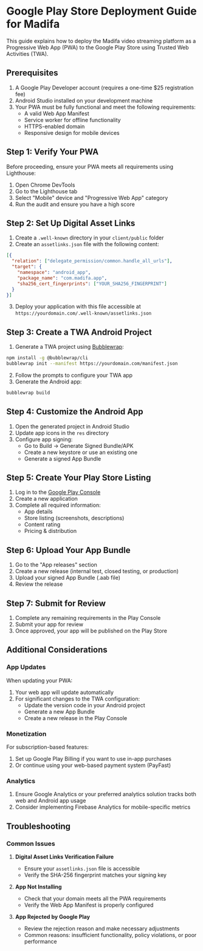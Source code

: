 # Google Play Store Deployment Guide for Madifa

This guide explains how to deploy the Madifa video streaming platform as a Progressive Web App (PWA) to the Google Play Store using Trusted Web Activities (TWA).

## Prerequisites

1. A Google Play Developer account (requires a one-time $25 registration fee)
2. Android Studio installed on your development machine
3. Your PWA must be fully functional and meet the following requirements:
   - A valid Web App Manifest
   - Service worker for offline functionality
   - HTTPS-enabled domain
   - Responsive design for mobile devices

## Step 1: Verify Your PWA

Before proceeding, ensure your PWA meets all requirements using Lighthouse:

1. Open Chrome DevTools
2. Go to the Lighthouse tab
3. Select "Mobile" device and "Progressive Web App" category
4. Run the audit and ensure you have a high score

## Step 2: Set Up Digital Asset Links

1. Create a `.well-known` directory in your `client/public` folder
2. Create an `assetlinks.json` file with the following content:

```json
[{
  "relation": ["delegate_permission/common.handle_all_urls"],
  "target": {
    "namespace": "android_app",
    "package_name": "com.madifa.app",
    "sha256_cert_fingerprints": ["YOUR_SHA256_FINGERPRINT"]
  }
}]
```

3. Deploy your application with this file accessible at `https://yourdomain.com/.well-known/assetlinks.json`

## Step 3: Create a TWA Android Project

1. Generate a TWA project using [Bubblewrap](https://github.com/GoogleChromeLabs/bubblewrap):

```bash
npm install -g @bubblewrap/cli
bubblewrap init --manifest https://yourdomain.com/manifest.json
```

2. Follow the prompts to configure your TWA app
3. Generate the Android app:

```bash
bubblewrap build
```

## Step 4: Customize the Android App

1. Open the generated project in Android Studio
2. Update app icons in the `res` directory
3. Configure app signing:
   - Go to Build → Generate Signed Bundle/APK
   - Create a new keystore or use an existing one
   - Generate a signed App Bundle

## Step 5: Create Your Play Store Listing

1. Log in to the [Google Play Console](https://play.google.com/console)
2. Create a new application
3. Complete all required information:
   - App details
   - Store listing (screenshots, descriptions)
   - Content rating
   - Pricing & distribution

## Step 6: Upload Your App Bundle

1. Go to the "App releases" section
2. Create a new release (internal test, closed testing, or production)
3. Upload your signed App Bundle (.aab file)
4. Review the release

## Step 7: Submit for Review

1. Complete any remaining requirements in the Play Console
2. Submit your app for review
3. Once approved, your app will be published on the Play Store

## Additional Considerations

### App Updates

When updating your PWA:

1. Your web app will update automatically
2. For significant changes to the TWA configuration:
   - Update the version code in your Android project
   - Generate a new App Bundle
   - Create a new release in the Play Console

### Monetization

For subscription-based features:

1. Set up Google Play Billing if you want to use in-app purchases
2. Or continue using your web-based payment system (PayFast)

### Analytics

1. Ensure Google Analytics or your preferred analytics solution tracks both web and Android app usage
2. Consider implementing Firebase Analytics for mobile-specific metrics

## Troubleshooting

### Common Issues

1. **Digital Asset Links Verification Failure**
   - Ensure your `assetlinks.json` file is accessible
   - Verify the SHA-256 fingerprint matches your signing key

2. **App Not Installing**
   - Check that your domain meets all the PWA requirements
   - Verify the Web App Manifest is properly configured

3. **App Rejected by Google Play**
   - Review the rejection reason and make necessary adjustments
   - Common reasons: insufficient functionality, policy violations, or poor performance